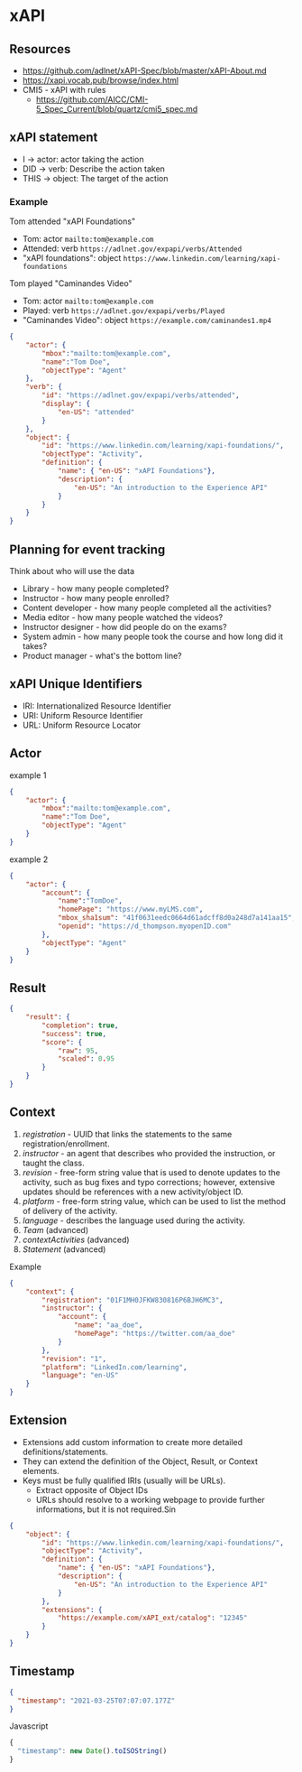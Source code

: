 xAPI
====

## Resources

- https://github.com/adlnet/xAPI-Spec/blob/master/xAPI-About.md
- https://xapi.vocab.pub/browse/index.html
- CMI5 - xAPI with rules
  - https://github.com/AICC/CMI-5_Spec_Current/blob/quartz/cmi5_spec.md

## xAPI statement

- I -> actor: actor taking the action
- DID -> verb: Describe the action taken
- THIS -> object: The target of the action

### Example

Tom attended "xAPI Foundations"

- Tom: actor `mailto:tom@example.com`
- Attended: verb `https://adlnet.gov/expapi/verbs/Attended`
- "xAPI foundations": object `https://www.linkedin.com/learning/xapi-foundations`

Tom played "Caminandes Video"

- Tom: actor `mailto:tom@example.com`
- Played: verb `https://adlnet.gov/expapi/verbs/Played`
- "Caminandes Video": object `https://example.com/caminandes1.mp4`


```json
{
	"actor": {
		"mbox":"mailto:tom@example.com",
		"name":"Tom Doe",
		"objectType": "Agent"
	},
	"verb": {
		"id": "https://adlnet.gov/expapi/verbs/attended",
		"display": {
			"en-US": "attended"
		}
	},
	"object": {
		"id": "https://www.linkedin.com/learning/xapi-foundations/",
		"objectType": "Activity",
		"definition": {
			"name": { "en-US": "xAPI Foundations"},
			"description": {
				"en-US": "An introduction to the Experience API"
			}
		}
	}
}
```

## Planning for event tracking

Think about who will use the data

- Library - how many people completed?
- Instructor - how many people enrolled?
- Content developer - how many people completed all the activities?
- Media editor - how many people watched the videos?
- Instructor designer - how did people do on the exams?
- System admin - how many people took the course and how long did it takes?
- Product manager - what's the bottom line?

## xAPI Unique Identifiers

- IRI: Internationalized Resource Identifier
- URI: Uniform Resource Identifier
- URL: Uniform Resource Locator

## Actor

example 1

```json
{
    "actor": {
        "mbox":"mailto:tom@example.com",
        "name":"Tom Doe",
        "objectType": "Agent"
    }
}
```

example 2

```json
{
    "actor": {
        "account": {
            "name":"TomDoe",
            "homePage": "https://www.myLMS.com",
            "mbox_sha1sum": "41f0631eedc0664d61adcff8d0a248d7a141aa15",
            "openid": "https://d_thompson.myopenID.com"
        },
        "objectType": "Agent"
    }
}
```

## Result

```json
{
	"result": {
		"completion": true,
		"success": true,
		"score": {
			"raw": 95,
			"scaled": 0.95
		}
	}
}
```

## Context

1. *registration* - UUID that links the statements to the same registration/enrollment.
2. *instructor* - an agent that describes who provided the instruction, or taught the class.
3. *revision* - free-form string value that is used to denote updates to the activity, such as bug fixes and typo corrections; however, extensive updates should be references with a new activity/object ID.
4. *platform* - free-form string value, which can be used to list the method of delivery of the activity.
5. *language* - describes the language used during the activity.
6. *Team* (advanced)
7. *contextActivities* (advanced)
8. *Statement* (advanced)

Example

```json
{
	"context": {
		"registration": "01F1MH0JFKW830816P6BJH6MC3",
		"instructor": {
			"account": {
				"name": "aa_doe",
				"homePage": "https://twitter.com/aa_doe"
			}
		},
		"revision": "1",
		"platform": "LinkedIn.com/learning",
		"language": "en-US"
	}
}
```

## Extension

- Extensions add custom information to create more detailed definitions/statements.
- They can extend the definition of the Object, Result, or Context elements.
- Keys must be fully qualified IRIs (usually will be URLs).
  - Extract opposite of Object IDs
  - URLs should resolve to a working webpage to provide further informations, but it is not required.Sin

```json
{
	"object": {
		"id": "https://www.linkedin.com/learning/xapi-foundations/",
		"objectType": "Activity",
		"definition": {
			"name": { "en-US": "xAPI Foundations"},
			"description": {
				"en-US": "An introduction to the Experience API"
			}
		},
		"extensions": {
			"https://example.com/xAPI_ext/catalog": "12345"
		}
	}
}
```

## Timestamp

```json
{
  "timestamp": "2021-03-25T07:07:07.177Z"
}
```

Javascript

```js
{
  "timestamp": new Date().toISOString()
}
```
